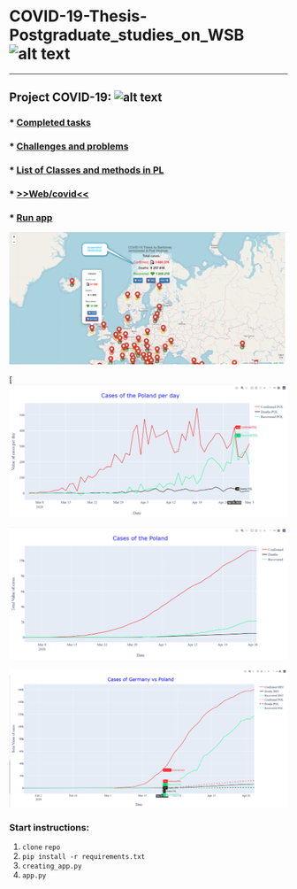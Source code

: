 # COVID-19-Thesis-Postgraduate_studies_on_WSB ![alt text](https://poplawski.legal/wp-content/uploads/2017/08/Tydzie%C5%84-Mediacji-WSB-Adwokat-Szczecin-Adam-Pop%C5%82awski.jpg "Logo WSB")
------------------------------------

## Project COVID-19: ![alt text](https://s3.amazonaws.com/ae-lane-report/wp-content/uploads/2020/03/16140821/Document.jpeg "COVID_19")


### * [Completed tasks](https://github.com/janiszewskibartlomiej/COVID-19-Thesis-Postgraduate_studies_on_WSB/blob/master/docs/completed_tasks.md) 

### * [Challenges and problems](https://github.com/janiszewskibartlomiej/COVID-19-Thesis-Postgraduate_studies_on_WSB/blob/master/docs/challenges_and_problems.md)

### * [List of Classes and methods in PL](https://github.com/janiszewskibartlomiej/COVID-19-Thesis-Postgraduate_studies_on_WSB/blob/master/docs/list_of_classes_and_methods.md)
      
### * [>>Web/covid<<](https://janiszewskibartlomiej.github.io/COVID-19-Thesis-Postgraduate_studies_on_WSB/)

### * [Run app](https://github.com/janiszewskibartlomiej/COVID-19-Thesis-Postgraduate_studies_on_WSB#start-instructions)

[![Map of covid](https://github.com/janiszewskibartlomiej/COVID-19-Thesis-Postgraduate_studies_on_WSB/blob/master/docs/img/2020-05-06_13h16_10.png "img map")](https://janiszewskibartlomiej.github.io/COVID-19-Thesis-Postgraduate_studies_on_WSB/)

[![Graph of Poland per day](https://github.com/janiszewskibartlomiej/COVID-19-Thesis-Postgraduate_studies_on_WSB/blob/master/docs/img/2020-05-05_15h42_00.png)

[![Graph of Poland](https://github.com/janiszewskibartlomiej/COVID-19-Thesis-Postgraduate_studies_on_WSB/blob/master/docs/img/2020-04-27_00h16_13.png)](http://cadillac.pl/covid/poland.html)

[![Graph of Germany vs Poland](https://github.com/janiszewskibartlomiej/COVID-19-Thesis-Postgraduate_studies_on_WSB/blob/master/docs/img/2020-04-29_09h34_51.png)](http://cadillac.pl/covid/germany_vs_poland.html)


### Start instructions:

1. `clone` `repo`
2. `pip install -r requirements.txt`
3. `creating_app.py`
4. `app.py`
